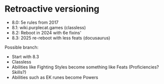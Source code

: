 # Retroactive versioning


- 8.0: 5e rules from 2017
- 8.1: wiki.purplecat.games (classless)
- 8.2: Reboot in 2024 with 6e fixins'
- 8.3: 2025 re-reboot with less feats (docusaurus)


Possible branch:
- Start with 8.3
- Classless
- Abilities like Fighting Styles become something like Feats (Proficiencies? Skills?)
- Abilities such as EK runes become Powers
